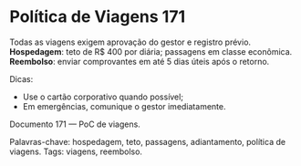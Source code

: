# Política de Viagens 171

Todas as viagens exigem aprovação do gestor e registro prévio. 
**Hospedagem**: teto de R$ 400 por diária; passagens em classe econômica.
**Reembolso**: enviar comprovantes em até 5 dias úteis após o retorno.

Dicas:
- Use o cartão corporativo quando possível;
- Em emergências, comunique o gestor imediatamente.

Documento 171 — PoC de viagens.

Palavras-chave: hospedagem, teto, passagens, adiantamento, política de viagens.
Tags: viagens, reembolso.
